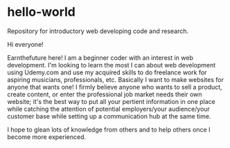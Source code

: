 # hello-world
Repository for introductory web developing code and research. 

Hi everyone!

Earnthefuture here! I am a beginner coder with an interest in web development. I'm looking to learn the most I can about web development using Udemy.com and use my acquired skills to do freelance work for aspiring musicians, professionals, etc. Basically I want to make websites for anyone that wants one! I firmly believe anyone who wants to sell a product, create content, or enter the professional job market needs their own website; it's the best way to put all your pertient information in one place while catching the attention of potential employers/your audience/your customer base while setting up a communication hub at the same time. 

I hope to glean lots of knowledge from others and to help others once I become more experienced. 

